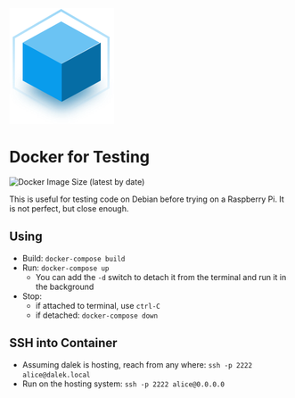 ![](container.png)

# Docker for Testing

![Docker Image Size (latest by date)](https://img.shields.io/docker/image-size/walchko/raspberrypi)

This is useful for testing code on Debian before trying on a
Raspberry Pi. It is not perfect, but close enough.

## Using

- Build: `docker-compose build`
- Run: `docker-compose up`
    - You can add the `-d` switch to detach it from the terminal and run it in the background
- Stop:
    - if attached to terminal, use `ctrl-C`
    - if detached: `docker-compose down`

## SSH into Container

- Assuming dalek is hosting, reach from any where: `ssh -p 2222 alice@dalek.local`
- Run on the hosting system: `ssh -p 2222 alice@0.0.0.0`
